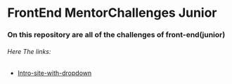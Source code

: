 # FrontEnd MentorChallenges Junior

### On this repository are all of the challenges of front-end(junior)

###### Here The links:

 - [Intro-site-with-dropdown](https://iagohenrique2009.github.io/FrontEndMentorChallenges-junior-/intro-section-with-dropdown-navigation-main)
